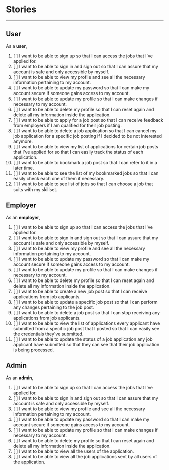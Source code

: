 # Stories

---

## User

As a **user**,

1. [ ] I want to be able to sign up so that I can access the jobs that I've applied for.
2. [ ] I want to be able to sign in and sign out so that I can assure that my account is safe and only accessible by myself.
3. [ ] I want to be able to view my profile and see all the necessary information pertaining to my account.
4. [ ] I want to be able to update my password so that I can make my account secure if someone gains access to my account.
5. [ ] I want to be able to update my profile so that I can make changes if necessary to my account.
6. [ ] I want to be able to delete my profile so that I can reset again and delete all my information inside the application.
7. [ ] I want to be able to apply for a job post so that I can receive feedback from employers if I am qualified for their job posting.
8. [ ] I want to be able to delete a job application so that I can cancel my job application for a specific job posting if I decided to be not interested anymore.
9. [ ] I want to be able to view my list of applications for certain job posts that I've applied for so that I can easily track the status of each application.
10. [ ] I want to be able to bookmark a job post so that I can refer to it in a later time.
11. [ ] I want to be able to see the list of my bookmarked jobs so that I can easily check each one of them if necessary.
12. [ ] I want to be able to see list of jobs so that I can choose a job that suits with my skillset.

## Employer

As an **employer**,

1. [ ] I want to be able to sign up so that I can access the jobs that I've applied for.
2. [ ] I want to be able to sign in and sign out so that I can assure that my account is safe and only accessible by myself.
3. [ ] I want to be able to view my profile and see all the necessary information pertaining to my account.
4. [ ] I want to be able to update my password so that I can make my account secure if someone gains access to my account.
5. [ ] I want to be able to update my profile so that I can make changes if necessary to my account.
6. [ ] I want to be able to delete my profile so that I can reset again and delete all my information inside the application.
7. [ ] I want to be able to create a new job post so that I can receive applications from job applicants.
8. [ ] I want to be able to update a specific job post so that I can perform any changes pertaining to the job post.
9. [ ] I want to be able to delete a job post so that I can stop receiving any applications from job applicants.
10. [ ] I want to be able to view the list of applications every applicant have submitted from a specific job post that I posted so that I can easily see the credentials they've submitted.
11. [ ] I want to be able to update the status of a job application any job applicant have submitted so that they can see that their job application is being processed.

## Admin

As an **admin**,

1. [ ] I want to be able to sign up so that I can access the jobs that I've applied for.
2. [ ] I want to be able to sign in and sign out so that I can assure that my account is safe and only accessible by myself.
3. [ ] I want to be able to view my profile and see all the necessary information pertaining to my account.
4. [ ] I want to be able to update my password so that I can make my account secure if someone gains access to my account.
5. [ ] I want to be able to update my profile so that I can make changes if necessary to my account.
6. [ ] I want to be able to delete my profile so that I can reset again and delete all my information inside the application.
7. [ ] I want to be able to view all the users of the application.
8. [ ] I want to be able to view all the job applications sent by all users of the application.
